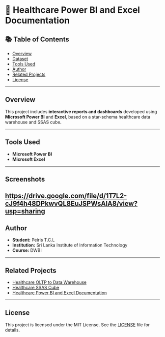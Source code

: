 # 🏥 Healthcare Power BI and Excel Documentation

## 📚 Table of Contents

- [Overview](#overview)
- [Dataset](#dataset)
- [Tools Used](#tools-used)
- [Author](#author)
- [Related Projects](#related-projects)
- [License](#license)

---

## Overview

This project includes **interactive reports and dashboards** developed using **Microsoft Power BI** and **Excel**, based on a star-schema healthcare data warehouse and SSAS cube.

---

## Tools Used

- **Microsoft Power BI** 
- **Microsoft Excel**

---

## Screenshots




https://drive.google.com/file/d/1T7L2-cJ9f4h48DPkwvQL8EuJSPWsAIA8/view?usp=sharing
---

## Author

- **Student:** Peiris T.C.L 
- **Institution:** Sri Lanka Institute of Information Technology  
- **Course:** DWBI

---

## Related Projects

- [Healthcare OLTP to Data Warehouse](https://github.com/ChaLinP/Healthcare-OLTP-to-Data-Warehouse-for-Analytics)
- [Healthcare SSAS Cube](https://github.com/ChaLinP/Healthcare-SSAS-Cube)
- [Healthcare Power BI and Excel Documentation](https://github.com/your-username/healthcare-ssrs)

---

## License
This project is licensed under the MIT License. See the [LICENSE](./LICENSE) file for details.
